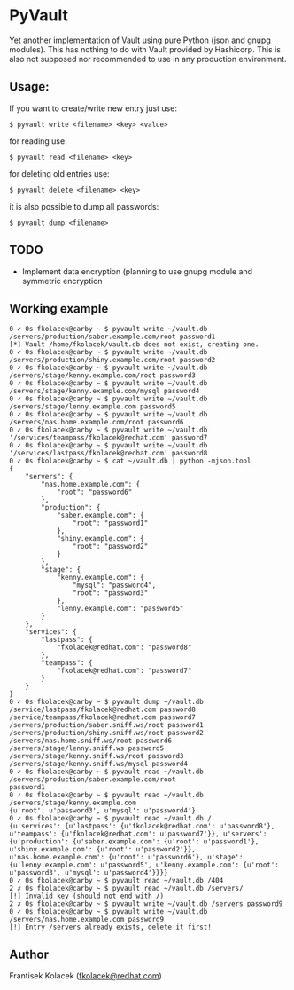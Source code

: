 # PyVault

Yet another implementation of Vault using pure Python (json and gnupg modules). This has nothing to do with Vault provided by Hashicorp. This is also not supposed nor recommended to use in any production environment.

## Usage:

If you want to create/write new entry just use:
~~~
$ pyvault write <filename> <key> <value>
~~~

for reading use:
```
$ pyvault read <filename> <key>

```
for deleting old entries use:
```
$ pyvault delete <filename> <key>
```

it is also possible to dump all passwords:
```
$ pyvault dump <filename>
```

## TODO

 - Implement data encryption (planning to use gnupg module and symmetric encryption


## Working example
```
0 ✓ 0s fkolacek@carby ~ $ pyvault write ~/vault.db /servers/production/saber.example.com/root password1
[*] Vault /home/fkolacek/vault.db does not exist, creating one.
0 ✓ 0s fkolacek@carby ~ $ pyvault write ~/vault.db /servers/production/shiny.example.com/root password2
0 ✓ 0s fkolacek@carby ~ $ pyvault write ~/vault.db /servers/stage/kenny.example.com/root password3
0 ✓ 0s fkolacek@carby ~ $ pyvault write ~/vault.db /servers/stage/kenny.example.com/mysql password4
0 ✓ 0s fkolacek@carby ~ $ pyvault write ~/vault.db /servers/stage/lenny.example.com password5
0 ✓ 0s fkolacek@carby ~ $ pyvault write ~/vault.db /servers/nas.home.example.com/root password6
0 ✓ 0s fkolacek@carby ~ $ pyvault write ~/vault.db '/services/teampass/fkolacek@redhat.com' password7
0 ✓ 0s fkolacek@carby ~ $ pyvault write ~/vault.db '/services/lastpass/fkolacek@redhat.com' password8
0 ✓ 0s fkolacek@carby ~ $ cat ~/vault.db | python -mjson.tool
{
    "servers": {
        "nas.home.example.com": {
            "root": "password6"
        },
        "production": {
            "saber.example.com": {
                "root": "password1"
            },
            "shiny.example.com": {
                "root": "password2"
            }
        },
        "stage": {
            "kenny.example.com": {
                "mysql": "password4",
                "root": "password3"
            },
            "lenny.example.com": "password5"
        }
    },
    "services": {
        "lastpass": {
            "fkolacek@redhat.com": "password8"
        },
        "teampass": {
            "fkolacek@redhat.com": "password7"
        }
    }
}
0 ✓ 0s fkolacek@carby ~ $ pyvault dump ~/vault.db
/service/lastpass/fkolacek@redhat.com password8
/service/teampass/fkolacek@redhat.com password7
/servers/production/saber.sniff.ws/root password1
/servers/production/shiny.sniff.ws/root password2
/servers/nas.home.sniff.ws/root password6
/servers/stage/lenny.sniff.ws password5
/servers/stage/kenny.sniff.ws/root password3
/servers/stage/kenny.sniff.ws/mysql password4
0 ✓ 0s fkolacek@carby ~ $ pyvault read ~/vault.db /servers/production/saber.example.com/root
password1
0 ✓ 0s fkolacek@carby ~ $ pyvault read ~/vault.db /servers/stage/kenny.example.com
{u'root': u'password3', u'mysql': u'password4'}
0 ✓ 0s fkolacek@carby ~ $ pyvault read ~/vault.db /
{u'services': {u'lastpass': {u'fkolacek@redhat.com': u'password8'}, u'teampass': {u'fkolacek@redhat.com': u'password7'}}, u'servers': {u'production': {u'saber.example.com': {u'root': u'password1'}, u'shiny.example.com': {u'root': u'password2'}}, u'nas.home.example.com': {u'root': u'password6'}, u'stage': {u'lenny.example.com': u'password5', u'kenny.example.com': {u'root': u'password3', u'mysql': u'password4'}}}}
0 ✓ 0s fkolacek@carby ~ $ pyvault read ~/vault.db /404
2 ✗ 0s fkolacek@carby ~ $ pyvault read ~/vault.db /servers/
[!] Invalid key (should not end with /)
2 ✗ 0s fkolacek@carby ~ $ pyvault write ~/vault.db /servers password9
0 ✓ 0s fkolacek@carby ~ $ pyvault write ~/vault.db /servers/nas.home.example.com password9
[!] Entry /servers already exists, delete it first!

```

## Author

Frantisek Kolacek (<fkolacek@redhat.com>)
